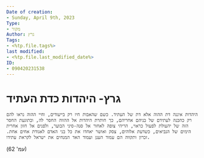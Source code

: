 ```yaml
---
Date of creation:
- Sunday, April 9th, 2023
Type:
- מקור
Author: גרץ
Tags:
- <%tp.file.tags%>
last modified:
- <%tp.file.last_modified_date%>
ID:
- 090420231538
---
```

# גרץ- היהדות כדת העתיד

	היהדות איננה דת ההוה אלא דת של העתיד. כשם שהאבות חיו רק בייעודים, וחיי ההוה נראו להם רק כהכנה לעתידם של בניהם אחריהם, כך חותרת היהדות אל ההווה החסר לה, ובתוגעת החסר הזה של יהעולת לפעול כראוי, הריהי צופה לאחור אל סנה-סיני הבוער, ולפנים אל חזון אחרית הימים של הנביאים, כשדעת אלוהים, צסק ואושר יאחדו את כל בני האדם לאגודת אחים אחת. זכרון ותקווה הם עמוד הענן ועמוד האד המנחים את ישראל לקראת עתידו.
(עמ' 62)